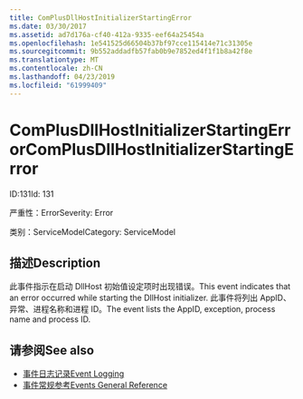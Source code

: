 ```yaml
---
title: ComPlusDllHostInitializerStartingError
ms.date: 03/30/2017
ms.assetid: ad7d176a-cf40-412a-9335-eef64a25454a
ms.openlocfilehash: 1e541525d66504b37bf97cce115414e71c31305e
ms.sourcegitcommit: 9b552addadfb57fab0b9e7852ed4f1f1b8a42f8e
ms.translationtype: MT
ms.contentlocale: zh-CN
ms.lasthandoff: 04/23/2019
ms.locfileid: "61999409"
---
```

# <a name="complusdllhostinitializerstartingerror"></a><span data-ttu-id="906a7-102">ComPlusDllHostInitializerStartingError</span><span class="sxs-lookup"><span data-stu-id="906a7-102">ComPlusDllHostInitializerStartingError</span></span>
<span data-ttu-id="906a7-103">ID:131</span><span class="sxs-lookup"><span data-stu-id="906a7-103">Id: 131</span></span>  
  
 <span data-ttu-id="906a7-104">严重性：Error</span><span class="sxs-lookup"><span data-stu-id="906a7-104">Severity: Error</span></span>  
  
 <span data-ttu-id="906a7-105">类别：ServiceModel</span><span class="sxs-lookup"><span data-stu-id="906a7-105">Category: ServiceModel</span></span>  
  
## <a name="description"></a><span data-ttu-id="906a7-106">描述</span><span class="sxs-lookup"><span data-stu-id="906a7-106">Description</span></span>  
 <span data-ttu-id="906a7-107">此事件指示在启动 DllHost 初始值设定项时出现错误。</span><span class="sxs-lookup"><span data-stu-id="906a7-107">This event indicates that an error occurred while starting the DllHost initializer.</span></span> <span data-ttu-id="906a7-108">此事件将列出 AppID、异常、进程名称和进程 ID。</span><span class="sxs-lookup"><span data-stu-id="906a7-108">The event lists the AppID, exception, process name and process ID.</span></span>  
  
## <a name="see-also"></a><span data-ttu-id="906a7-109">请参阅</span><span class="sxs-lookup"><span data-stu-id="906a7-109">See also</span></span>

- [<span data-ttu-id="906a7-110">事件日志记录</span><span class="sxs-lookup"><span data-stu-id="906a7-110">Event Logging</span></span>](../../../../../docs/framework/wcf/diagnostics/event-logging/index.md)
- [<span data-ttu-id="906a7-111">事件常规参考</span><span class="sxs-lookup"><span data-stu-id="906a7-111">Events General Reference</span></span>](../../../../../docs/framework/wcf/diagnostics/event-logging/events-general-reference.md)
